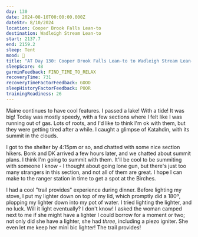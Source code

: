 ```yaml
---
day: 130
date: 2024-08-10T00:00:00.000Z
dateStr: 8/10/2024
location: Cooper Brook Falls Lean-to
destination: Wadleigh Stream Lean-to
start: 2137.7
end: 2159.2
sleep: Tent
mood: 🙂
title: "AT Day 130: Cooper Brook Falls Lean-to to Wadleigh Stream Lean-to"
sleepScore: 48
garminFeedback: FIND_TIME_TO_RELAX
recoveryTime: 731
recoveryTimeFactorFeedback: GOOD
sleepHistoryFactorFeedback: POOR
trainingReadiness: 26
---
```

Maine continues to have cool features. I passed a lake! With a tide! It was big! Today was mostly speedy, with a few sections where I felt like I was running out of gas. Lots of roots, and I'd like to think I'm ok with them, but they were getting tired after a while. I caught a glimpse of Katahdin, with its summit in the clouds.

I got to the shelter by 4:15pm or so, and chatted with some nice section hikers. Bonk and DK arrived a few hours later, and we chatted about summit plans. I think I'm going to summit with them. It'll be cool to be summiting with someone I know - I thought about going lone gun, but there's just too many strangers in this section, and not all of them are great. I hope I can make to the ranger station in time to get a spot at the Birches.

I had a cool "trail provides" experience during dinner. Before lighting my stove, I put my lighter down on top of my lid, which promptly did a 180º, plopping my lighter down into my pot of water. I tried lighting the lighter, and no luck. Will it light eventually? I don't know! I asked the woman camped next to me if she might have a lighter I could borrow for a moment or two; not only did she have a lighter, she had *three*, including a piezo igniter. She even let me keep her mini bic lighter! The trail provides!
